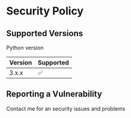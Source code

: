 # Security Policy

## Supported Versions

Python version

| Version | Supported          |
| ------- | ------------------ |
| 3.x.x   | :white_check_mark: |

## Reporting a Vulnerability

Contact me for an security issues and problems
